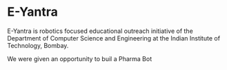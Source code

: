 # E-Yantra
E-Yantra is robotics focused educational outreach initiative of the Department of Computer Science and Engineering at the Indian Institute of Technology, Bombay. 

We were given an opportunity to buil a Pharma Bot
